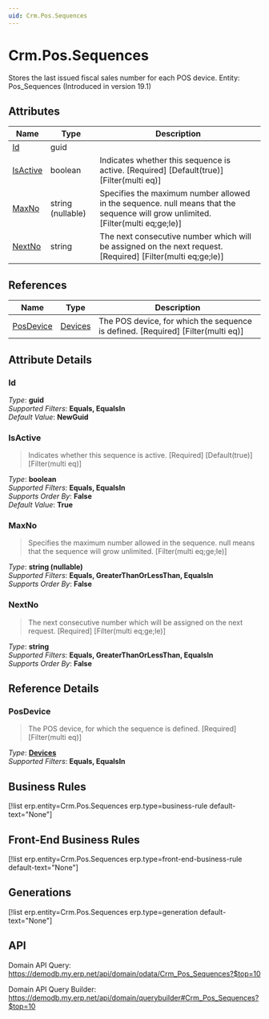 ```yaml
---
uid: Crm.Pos.Sequences
---
```

# Crm.Pos.Sequences

Stores the last issued fiscal sales number for each POS device. Entity: Pos_Sequences (Introduced in version 19.1)

## Attributes

| Name | Type | Description |
| ---- | ---- | --- |
| [Id](Crm.Pos.Sequences.md#id) | guid |  
| [IsActive](Crm.Pos.Sequences.md#isactive) | boolean | Indicates whether this sequence is active. [Required] [Default(true)] [Filter(multi eq)] 
| [MaxNo](Crm.Pos.Sequences.md#maxno) | string (nullable) | Specifies the maximum number allowed in the sequence. null means that the sequence will grow unlimited. [Filter(multi eq;ge;le)] 
| [NextNo](Crm.Pos.Sequences.md#nextno) | string | The next consecutive number which will be assigned on the next request. [Required] [Filter(multi eq;ge;le)] 

## References

| Name | Type | Description |
| ---- | ---- | --- |
| [PosDevice](Crm.Pos.Sequences.md#posdevice) | [Devices](Crm.Pos.Devices.md) | The POS device, for which the sequence is defined. [Required] [Filter(multi eq)] |


## Attribute Details

### Id

_Type_: **guid**  
_Supported Filters_: **Equals, EqualsIn**  
_Default Value_: **NewGuid**  

### IsActive

> Indicates whether this sequence is active. [Required] [Default(true)] [Filter(multi eq)]

_Type_: **boolean**  
_Supported Filters_: **Equals, EqualsIn**  
_Supports Order By_: **False**  
_Default Value_: **True**  

### MaxNo

> Specifies the maximum number allowed in the sequence. null means that the sequence will grow unlimited. [Filter(multi eq;ge;le)]

_Type_: **string (nullable)**  
_Supported Filters_: **Equals, GreaterThanOrLessThan, EqualsIn**  
_Supports Order By_: **False**  

### NextNo

> The next consecutive number which will be assigned on the next request. [Required] [Filter(multi eq;ge;le)]

_Type_: **string**  
_Supported Filters_: **Equals, GreaterThanOrLessThan, EqualsIn**  
_Supports Order By_: **False**  


## Reference Details

### PosDevice

> The POS device, for which the sequence is defined. [Required] [Filter(multi eq)]

_Type_: **[Devices](Crm.Pos.Devices.md)**  
_Supported Filters_: **Equals, EqualsIn**  



## Business Rules

[!list erp.entity=Crm.Pos.Sequences erp.type=business-rule default-text="None"]

## Front-End Business Rules

[!list erp.entity=Crm.Pos.Sequences erp.type=front-end-business-rule default-text="None"]

## Generations

[!list erp.entity=Crm.Pos.Sequences erp.type=generation default-text="None"]

## API

Domain API Query:
<https://demodb.my.erp.net/api/domain/odata/Crm_Pos_Sequences?$top=10>

Domain API Query Builder:
<https://demodb.my.erp.net/api/domain/querybuilder#Crm_Pos_Sequences?$top=10>

